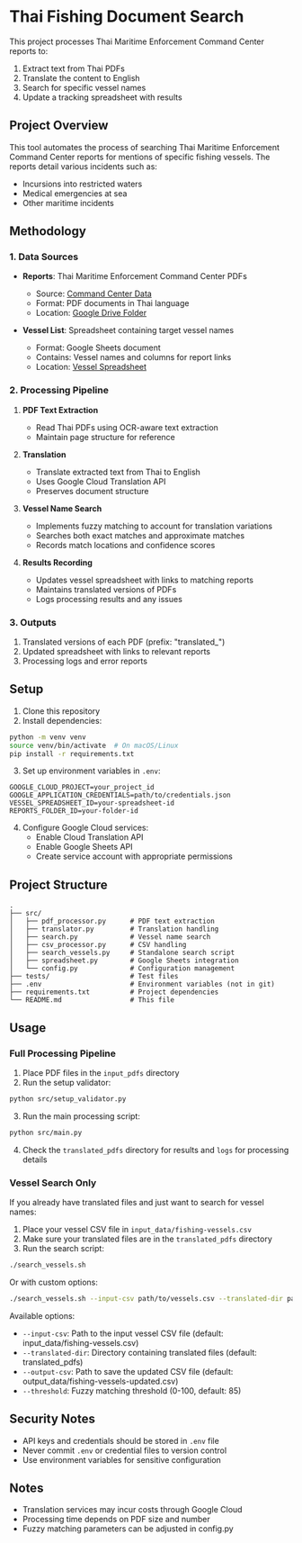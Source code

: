 # Thai Fishing Document Search

This project processes Thai Maritime Enforcement Command Center reports to:
1. Extract text from Thai PDFs
2. Translate the content to English
3. Search for specific vessel names
4. Update a tracking spreadsheet with results

## Project Overview

This tool automates the process of searching Thai Maritime Enforcement Command Center reports for mentions of specific fishing vessels. The reports detail various incidents such as:
- Incursions into restricted waters
- Medical emergencies at sea
- Other maritime incidents

## Methodology

### 1. Data Sources
- **Reports**: Thai Maritime Enforcement Command Center PDFs
  - Source: [Command Center Data](https://thai-mecc.go.th/thaimeccsite/th/datacenter/list/37)
  - Format: PDF documents in Thai language
  - Location: [Google Drive Folder](https://drive.google.com/drive/folders/16s54ytS4kozrvq4JPGNfR0sbzkSsaZH9)

- **Vessel List**: Spreadsheet containing target vessel names
  - Format: Google Sheets document
  - Contains: Vessel names and columns for report links
  - Location: [Vessel Spreadsheet](https://docs.google.com/spreadsheets/d/1B3fZdyk2DF6U4NyPqkyB2tqImWbPrm83fiwN67iJVpU)

### 2. Processing Pipeline
1. **PDF Text Extraction**
   - Read Thai PDFs using OCR-aware text extraction
   - Maintain page structure for reference

2. **Translation**
   - Translate extracted text from Thai to English
   - Uses Google Cloud Translation API
   - Preserves document structure

3. **Vessel Name Search**
   - Implements fuzzy matching to account for translation variations
   - Searches both exact matches and approximate matches
   - Records match locations and confidence scores

4. **Results Recording**
   - Updates vessel spreadsheet with links to matching reports
   - Maintains translated versions of PDFs
   - Logs processing results and any issues

### 3. Outputs
1. Translated versions of each PDF (prefix: "translated_")
2. Updated spreadsheet with links to relevant reports
3. Processing logs and error reports

## Setup

1. Clone this repository
2. Install dependencies:
```bash
python -m venv venv
source venv/bin/activate  # On macOS/Linux
pip install -r requirements.txt
```

3. Set up environment variables in `.env`:
```
GOOGLE_CLOUD_PROJECT=your_project_id
GOOGLE_APPLICATION_CREDENTIALS=path/to/credentials.json
VESSEL_SPREADSHEET_ID=your-spreadsheet-id
REPORTS_FOLDER_ID=your-folder-id
```

4. Configure Google Cloud services:
   - Enable Cloud Translation API
   - Enable Google Sheets API
   - Create service account with appropriate permissions

## Project Structure

```
.
├── src/
│   ├── pdf_processor.py      # PDF text extraction
│   ├── translator.py         # Translation handling
│   ├── search.py             # Vessel name search
│   ├── csv_processor.py      # CSV handling
│   ├── search_vessels.py     # Standalone search script
│   ├── spreadsheet.py        # Google Sheets integration
│   └── config.py             # Configuration management
├── tests/                    # Test files
├── .env                      # Environment variables (not in git)
├── requirements.txt          # Project dependencies
└── README.md                 # This file
```

## Usage

### Full Processing Pipeline

1. Place PDF files in the `input_pdfs` directory
2. Run the setup validator:
```bash
python src/setup_validator.py
```

3. Run the main processing script:
```bash
python src/main.py
```

4. Check the `translated_pdfs` directory for results and `logs` for processing details

### Vessel Search Only

If you already have translated files and just want to search for vessel names:

1. Place your vessel CSV file in `input_data/fishing-vessels.csv`
2. Make sure your translated files are in the `translated_pdfs` directory
3. Run the search script:
```bash
./search_vessels.sh
```

Or with custom options:
```bash
./search_vessels.sh --input-csv path/to/vessels.csv --translated-dir path/to/files --output-csv path/to/output.csv
```

Available options:
- `--input-csv`: Path to the input vessel CSV file (default: input_data/fishing-vessels.csv)
- `--translated-dir`: Directory containing translated files (default: translated_pdfs)
- `--output-csv`: Path to save the updated CSV file (default: output_data/fishing-vessels-updated.csv)
- `--threshold`: Fuzzy matching threshold (0-100, default: 85)

## Security Notes

- API keys and credentials should be stored in `.env` file
- Never commit `.env` or credential files to version control
- Use environment variables for sensitive configuration

## Notes

- Translation services may incur costs through Google Cloud
- Processing time depends on PDF size and number
- Fuzzy matching parameters can be adjusted in config.py 